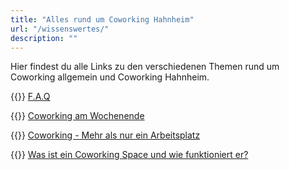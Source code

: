 ```yaml
---
title: "Alles rund um Coworking Hahnheim"
url: "/wissenswertes/"
description: ""
---
```


Hier findest du alle Links zu den verschiedenen Themen rund um Coworking allgemein und Coworking Hahnheim.  

{{<icon name="circle-question">}}&nbsp;[F.A.Q](/wissenswertes/faq/ "F.A.Q")

{{<icon name="coffee">}}&nbsp;[Coworking am Wochenende](/wissenswertes/coworking-am-wochenende/ "Coworking am Wochenende")

{{<icon name="users">}}&nbsp;[Coworking - Mehr als nur ein Arbeitsplatz](/wissenswertes/mehr-als-nur-ein-arbeitsplatz/ "Coworking - Mehr als nur ein Arbeitsplatz")

{{<icon name="briefcase">}}&nbsp;[Was ist ein Coworking Space und wie funktioniert er?](/wissenswertes/was-ist-ein-coworking-space/ "Was ist ein Coworking Space und wie funktioniert er?")